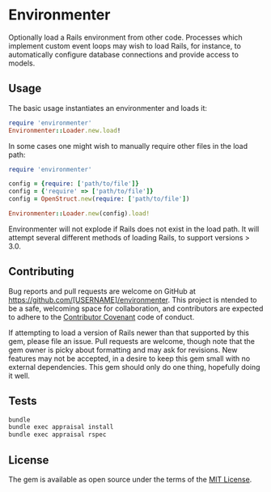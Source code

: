 Environmenter
=============

Optionally load a Rails environment from other code. Processes which implement custom event loops may
wish to load Rails, for instance, to automatically configure database connections and provide access
to models.


## Usage

The basic usage instantiates an environmenter and loads it:

```ruby
require 'environmenter'
Environmenter::Loader.new.load!
```

In some cases one might wish to manually require other files in the load path:

```ruby
require 'environmenter'

config = {require: ['path/to/file']}
config = {'require' => ['path/to/file']}
config = OpenStruct.new(require: ['path/to/file'])

Environmenter::Loader.new(config).load!
```

Environmenter will not explode if Rails does not exist in the load path. It will attempt several different
methods of loading Rails, to support versions > 3.0.


## Contributing

Bug reports and pull requests are welcome on GitHub at https://github.com/[USERNAME]/environmenter. This project is
ntended to be a safe, welcoming space for collaboration, and contributors are expected to adhere to
the [Contributor Covenant](http://contributor-covenant.org) code of conduct.

If attempting to load a version of Rails newer than that supported by this gem, please file an issue. Pull requests
are welcome, though note that the gem owner is picky about formatting and may ask for revisions. New features may
not be accepted, in a desire to keep this gem small with no external dependencies. This gem should only do one thing,
hopefully doing it well.


## Tests

```bash
bundle
bundle exec appraisal install
bundle exec appraisal rspec
```


## License

The gem is available as open source under the terms of the [MIT License](http://opensource.org/licenses/MIT).


